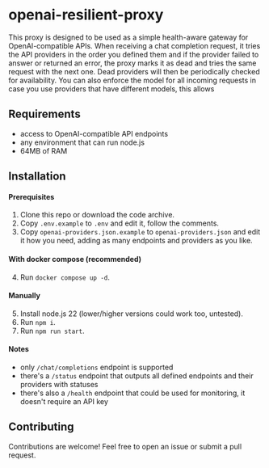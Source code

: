 # openai-resilient-proxy
This proxy is designed to be used as a simple health-aware gateway for OpenAI-compatible APIs. When receiving a chat completion request, it tries the API providers in the order you defined them and if the provider failed to answer or returned an error, the proxy marks it as dead and tries the same request with the next one. Dead providers will then be periodically checked for availability. You can also enforce the model for all incoming requests in case you use providers that have different models, this allows 

## Requirements
 - access to OpenAI-compatible API endpoints
 - any environment that can run node.js
 - 64MB of RAM

## Installation
#### Prerequisites
1. Clone this repo or download the code archive.
2. Copy `.env.example` to `.env` and edit it, follow the comments.
3. Copy `openai-providers.json.example` to `openai-providers.json` and edit it how you need, adding as many endpoints and providers as you like.

#### With docker compose (recommended)
4. Run `docker compose up -d`.

#### Manually
5. Install node.js 22 (lower/higher versions could work too, untested).
6. Run `npm i`.
7. Run `npm run start`.

#### Notes
 - only `/chat/completions` endpoint is supported
 - there's a `/status` endpoint that outputs all defined endpoints and their providers with statuses
 - there's also a `/health` endpoint that could be used for monitoring, it doesn't require an API key

## Contributing
Contributions are welcome! Feel free to open an issue or submit a pull request.